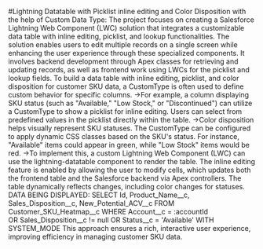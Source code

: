 #Lightning Datatable with Picklist inline editing and Color Disposition with the help of Custom Data Type:
The project focuses on creating a Salesforce Lightning Web Component (LWC) solution that integrates a customizable data table with inline editing, picklist, and lookup functionalities. The solution enables users to edit multiple records on a single screen while enhancing the user experience through these specialized components. It involves backend development through Apex classes for retrieving and updating records, as well as frontend work using LWCs for the picklist and lookup fields. To build a data table with inline editing, picklist, and color disposition for customer SKU data, a CustomType is often used to define custom behavior for specific columns. 
->For example, a column displaying SKU status (such as "Available," "Low Stock," or "Discontinued") can utilize a CustomType to show a picklist for inline editing. Users can select from predefined values in the picklist directly within the table.
->Color disposition helps visually represent SKU statuses. The CustomType can be configured to apply dynamic CSS classes based on the SKU's status. For instance, "Available" items could appear in green, while "Low Stock" items would be red.
->To implement this, a custom Lightning Web Component (LWC) can use the lightning-datatable component to render the table. The inline editing feature is enabled by allowing the user to modify cells, which updates both the frontend table and the Salesforce backend via Apex controllers. The table dynamically reflects changes, including color changes for statuses.
DATA BEING DISPLAYED:
 SELECT Id, Product_Name__c, Sales_Disposition__c, New_Potential_ACV__c 
            FROM Customer_SKU_Heatmap__c 
            WHERE Account__c = :accountId  
            OR Sales_Disposition__c != null
            OR Status__c = 'Available' WITH SYSTEM_MODE
This approach ensures a rich, interactive user experience, improving efficiency in managing customer SKU data.

